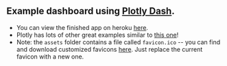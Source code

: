 ## Example dashboard using [Plotly Dash](https://plot.ly/dash).

* You can view the finished app on heroku [here](https://iowa-has-lots-of-corn.herokuapp.com/).
* Plotly has lots of other great examples similar to [this one](https://plot.ly/python/choropleth-maps/)!
* Note: the `assets` folder contains a file called `favicon.ico` -- you can find and download customized favicons [here](https://www.favicon.cc/). Just replace the current favicon with a new one.
